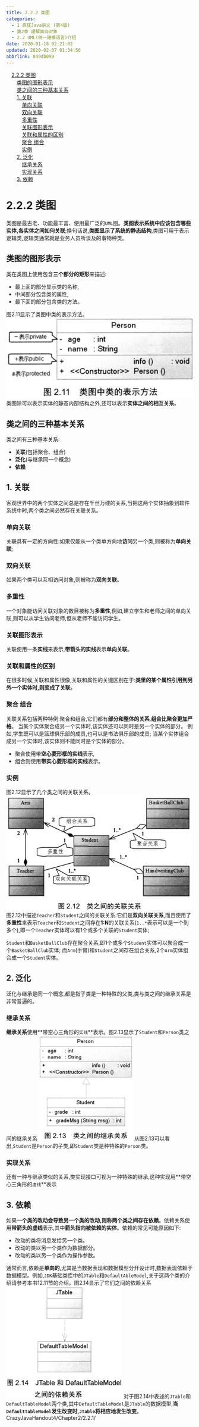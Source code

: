 ```yaml
---
title: 2.2.2 类图
categories: 
  - 1 疯狂Java讲义 (第4版)
  - 第2章 理解面向对象
  - 2.2 UML(统一建模语言)介绍
date: 2020-01-18 02:21:02
updated: 2020-02-07 01:34:56
abbrlink: 849db099
---
```

<div id='my_toc'><a href="/JavaReadingNotes/849db099/#2-2-2-类图" class="header_1">2.2.2 类图</a>&nbsp;<br><a href="/JavaReadingNotes/849db099/#类图的图形表示" class="header_2">类图的图形表示</a>&nbsp;<br><a href="/JavaReadingNotes/849db099/#类之间的三种基本关系" class="header_2">类之间的三种基本关系</a>&nbsp;<br><a href="/JavaReadingNotes/849db099/#1-关联" class="header_2">1. 关联</a>&nbsp;<br><a href="/JavaReadingNotes/849db099/#单向关联" class="header_3">单向关联</a>&nbsp;<br><a href="/JavaReadingNotes/849db099/#双向关联" class="header_3">双向关联</a>&nbsp;<br><a href="/JavaReadingNotes/849db099/#多重性" class="header_3">多重性</a>&nbsp;<br><a href="/JavaReadingNotes/849db099/#关联图形表示" class="header_3">关联图形表示</a>&nbsp;<br><a href="/JavaReadingNotes/849db099/#关联和属性的区别" class="header_3">关联和属性的区别</a>&nbsp;<br><a href="/JavaReadingNotes/849db099/#聚合-组合" class="header_3">聚合 组合</a>&nbsp;<br><a href="/JavaReadingNotes/849db099/#实例" class="header_3">实例</a>&nbsp;<br><a href="/JavaReadingNotes/849db099/#2-泛化" class="header_2">2. 泛化</a>&nbsp;<br><a href="/JavaReadingNotes/849db099/#继承关系" class="header_3">继承关系</a>&nbsp;<br><a href="/JavaReadingNotes/849db099/#实现关系" class="header_3">实现关系</a>&nbsp;<br><a href="/JavaReadingNotes/849db099/#3-依赖" class="header_2">3. 依赖</a>&nbsp;<br></div>
<style>.header_1{margin-left: 1em;}.header_2{margin-left: 2em;}.header_3{margin-left: 3em;}.header_4{margin-left: 4em;}.header_5{margin-left: 5em;}.header_6{margin-left: 6em;}</style>
<!--more-->
<script>if (navigator.platform.search('arm')==-1){document.getElementById('my_toc').style.display = 'none';}var e,p = document.getElementsByTagName('p');while (p.length>0) {e = p[0];e.parentElement.removeChild(e);}</script>

<!--end-->
# 2.2.2 类图
类图是最古老、功能最丰富、使用最广泛的`UML`图。**类图表示系统中应该包含哪些实体,各实体之间如何关联**;换句话说,**类图显示了系统的静态结构**,类图可用于表示逻辑类,逻辑类通常就是业务人员所谈及的事物种类。
## 类图的图形表示
类在类图上使用包含**三个部分的矩形**来描述:
- 最上面的部分显示类的名称,
- 中间部分包含类的属性,
- 最下面的部分包含类的方法。

图2.11显示了类图中类的表示方法。
![这里有一张图片](https://raw.githubusercontent.com/lanlan2017/images/master/CrazyJavaHandout4/Chapter2/2.2.1/2.png)
类图除可以表示实体的静态内部结构之外,还可以表示**实体之间的相互关系**。
## 类之间的三种基本关系
类之间有三种基本关系:
- **关联**(包括聚合、组合)
- **泛化**(与继承同一个概念)
- **依赖**

## 1. 关联
客观世界中的两个实体之间总是存在千丝万缕的关系,当把这两个实体抽象到软件系统中时,两个类之间必然存在关联关系。
### 单向关联
关联具有一定的方向性:如果仅能从一个类单方向地**访问**另一个类,则被称为**单向关联**;
### 双向关联
如果两个类可以互相访问对象,则被称为**双向关联**。
### 多重性
一个对象能访问关联对象的数目被称为**多重性**,例如,建立学生和老师之间的单向关联,则可以从学生访问老师,但从老师不能访问学生。
### 关联图形表示
关联使用一条**实线**来表示,**带箭头的实线**表示**单向关联**。

### 关联和属性的区别
在很多时候,关联和属性很像,关联和属性的关键区别在于:**类里的某个属性引用到另外一个实体时,则变成了关联**。
### 聚合 组合
关联关系包括两种特例:聚合和组合,它们都有**部分和整体的关系**,**组合比聚合更加严格**。
当某个实体聚合成另一个实体时,该实体还可以同时是另一个实体的部分。
例如,学生既可以是篮球俱乐部的成员,也可以是书法俱乐部的成员;
当某个实体组合成另一个实体时,该实体则不能同时是个实体的部分。

- 聚合使用带**空心菱形框的实线**表示,
- 组合则使用**带实心菱形框的实线**表示。

### 实例
图2.12显示了几个类之间的关联关系。
![这里有一张图片](https://raw.githubusercontent.com/lanlan2017/images/master/CrazyJavaHandout4/Chapter2/2.2.1/3.png)
图2.12中描述`Teacher`和`Student`之间的关联关系:它们是**双向关联关系**,而且使用了**多重性**来表示`Teacher`和`Student`之间存在**1:N**的关联关系(`1..*`表示可以是一个到多个),即一个`Teacher`实体可以有1个或多个关联的`Student`实体;

`Student`和`BasketBallClub`存在聚合关系,即1个或多个`Student`实体可以聚合成一个`BasketBallClub`实体;
而`Arm`(手臂)和`Student`之间存在组合关系,2个`Arm`实体组合成一个`Student`实体。
## 2. 泛化
泛化与继承是同一个概念,都是指子类是一种特殊的父类,类与类之间的继承关系是非常普遍的。
### 继承关系
**继承关系**使用**带空心三角形的`实线`**表示。图2.13显示了`Student`和`Person`类之间的继承关系
![这里有一张图片](https://raw.githubusercontent.com/lanlan2017/images/master/CrazyJavaHandout4/Chapter2/2.2.1/4.png)
从图2.13可以看出,`Student`是`Person`的子类,即`Student`类是种特殊的`Person`类。
### 实现关系
还有一种与继承类似的关系,类实现接口可视为一种特殊的继承,这种实现用**带空心三角形的`虚线`**表示
## 3. 依赖
如果**一个类的改动会导致另一个类的改动,则称两个类之间存在依赖**。依赖关系使用**带箭头的虚线**表示,其中**箭头指向被依赖的实体**。依赖的常见可能原因如下:
- 改动的类将消息发给另一个类。
- 改动的类以另一个类作为数据部分。
- 改动的类以另一个类作为操作参数。

通常而言,依赖是**单向的**,尤其是当数据表现和数据模型分开设计时,数据表现依赖于数据模型。例如,`JDK`基础类库中的`JTable`和`DefaultAbleModel`,关于这两个类的介绍请参考本书12.11节的介绍。图2.14显示了它们之间的依赖关系
![这里有一张图片](https://raw.githubusercontent.com/lanlan2017/images/master/CrazyJavaHandout4/Chapter2/2.2.1/5.png)
对于图2.14中表述的`JTable`和`DefaultTableModel`两个类,其中`DefaultTableModel`是`JTable`的数据模型,**当`DefaultTableModel`发生改变时,`JTable`将相应地发生改变**。
CrazyJavaHandout4/Chapter2/2.2.1/
